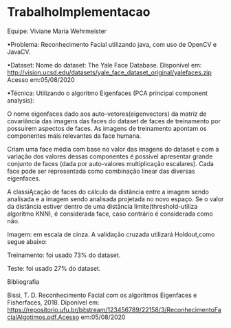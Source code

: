 # TrabalhoImplementacao
Equipe: Viviane Maria Wehrmeister

•Problema: Reconhecimento Facial utilizando java, com uso de OpenCV e JavaCV.

•Dataset: Nome do dataset: The Yale Face Database. Disponível em: http://vision.ucsd.edu/datasets/yale_face_dataset_original/yalefaces.zip Acesso em:05/08/2020

•Técnica: Utilizando o algoritmo Eigenfaces (PCA principal component analysis): 

O nome eigenfaces dado aos auto-vetores(eigenvectors) da matriz de covariância das imagens das faces do dataset de faces de treinamento por possuírem aspectos de faces. 
As imagens de treinamento apontam os componentes mais relevantes da face humana.

Criam uma face média com base no valor das imagens do dataset e com a variação dos valores dessas componentes é possivel apresentar grande conjunto de faces (dada por auto-valores multiplicação escalares). Cada face pode ser representada como combinação linear das diversas eigenfaces.

A classiĄcação de faces do cálculo da distância entre a imagem sendo analisada e a imagem sendo analisada projetada no novo espaço. Se o valor da distância estiver dentro de uma distância limite(threshold-utiliza algoritmo KNN), é considerada face, caso contrário é considerada como não. 

Imagem: em escala de cinza.
A validação cruzada utilizará Holdout,como segue abaixo:

Treinamento: foi usado 73% do dataset.

Teste: foi usado 27% do dataset.

Bibliografia

Bissi, T. D. Reconhecimento Facial com os algoritmos Eigenfaces e Fisherfaces, 2018. Díponível em: https://repositorio.ufu.br/bitstream/123456789/22158/3/ReconhecimentoFacialAlgotimos.pdf.Acesso em:05/08/2020

